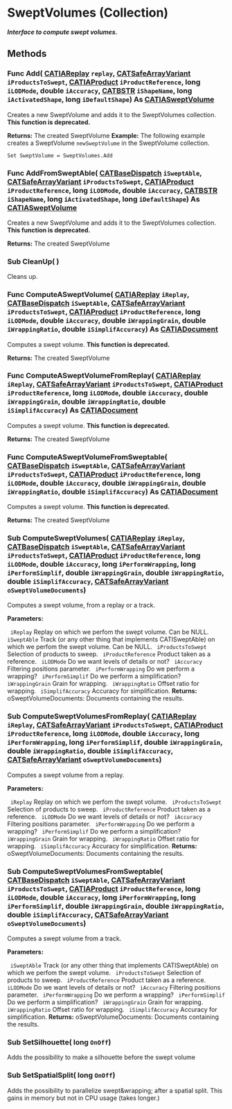 # SweptVolumes (Collection)

**_Interface to compute swept volumes._**

## Methods

### Func **Add**( [CATIAReplay](../SimulationInterfaces/interface_Replay_8252.md)  `replay`,  [CATSafeArrayVariant](../System/typedef_CATSafeArrayVariant_73843.md)  `iProductsToSwept`,  [CATIAProduct](../ProductStructureInterfaces/interface_Product_11223.md)  `iProductReference`,  long  `iLODMode`,  double  `iAccuracy`,  [CATBSTR](../System/typedef_CATBSTR_8129.md)  `iShapeName`,  long  `iActivatedShape`,  long  `iDefaultShape`) As [CATIASweptVolume](../SMTInterfaces/interface_SweptVolume_26919.md)

Creates a new SweptVolume and adds it to the SweptVolumes collection. **This function is deprecated.**

**Returns:**      The created SweptVolume  **Example:**      The following example creates a SweptVolume `newSweptVolume` in the SweptVolume collection.

```VBScript
Set SweptVolume = SweptVolumes.Add

```

### Func **AddFromSweptAble**( [CATBaseDispatch](../System/interface_CATBaseDispatch_45333.md)  `iSweptAble`,  [CATSafeArrayVariant](../System/typedef_CATSafeArrayVariant_73843.md)  `iProductsToSwept`,  [CATIAProduct](../ProductStructureInterfaces/interface_Product_11223.md)  `iProductReference`,  long  `iLODMode`,  double  `iAccuracy`,  [CATBSTR](../System/typedef_CATBSTR_8129.md)  `iShapeName`,  long  `iActivatedShape`,  long  `iDefaultShape`) As [CATIASweptVolume](../SMTInterfaces/interface_SweptVolume_26919.md)

Creates a new SweptVolume and adds it to the SweptVolumes collection. **This function is deprecated.**

**Returns:**      The created SweptVolume  
### Sub **CleanUp**( )

Cleans up.  
### Func **ComputeASweptVolume**( [CATIAReplay](../SimulationInterfaces/interface_Replay_8252.md)  `iReplay`,  [CATBaseDispatch](../System/interface_CATBaseDispatch_45333.md)  `iSweptAble`,  [CATSafeArrayVariant](../System/typedef_CATSafeArrayVariant_73843.md)  `iProductsToSwept`,  [CATIAProduct](../ProductStructureInterfaces/interface_Product_11223.md)  `iProductReference`,  long  `iLODMode`,  double  `iAccuracy`,  double  `iWrappingGrain`,  double  `iWrappingRatio`,  double  `iSimplifAccuracy`) As [CATIADocument](../InfInterfaces/interface_Document_14456.md)

Computes a swept volume. **This function is deprecated.**

**Returns:**      The created SweptVolume  
### Func **ComputeASweptVolumeFromReplay**( [CATIAReplay](../SimulationInterfaces/interface_Replay_8252.md)  `iReplay`,  [CATSafeArrayVariant](../System/typedef_CATSafeArrayVariant_73843.md)  `iProductsToSwept`,  [CATIAProduct](../ProductStructureInterfaces/interface_Product_11223.md)  `iProductReference`,  long  `iLODMode`,  double  `iAccuracy`,  double  `iWrappingGrain`,  double  `iWrappingRatio`,  double  `iSimplifAccuracy`) As [CATIADocument](../InfInterfaces/interface_Document_14456.md)

Computes a swept volume. **This function is deprecated.**

**Returns:**      The created SweptVolume  
### Func **ComputeASweptVolumeFromSweptable**( [CATBaseDispatch](../System/interface_CATBaseDispatch_45333.md)  `iSweptAble`,  [CATSafeArrayVariant](../System/typedef_CATSafeArrayVariant_73843.md)  `iProductsToSwept`,  [CATIAProduct](../ProductStructureInterfaces/interface_Product_11223.md)  `iProductReference`,  long  `iLODMode`,  double  `iAccuracy`,  double  `iWrappingGrain`,  double  `iWrappingRatio`,  double  `iSimplifAccuracy`) As [CATIADocument](../InfInterfaces/interface_Document_14456.md)

Computes a swept volume. **This function is deprecated.**

**Returns:**      The created SweptVolume  
### Sub **ComputeSweptVolumes**( [CATIAReplay](../SimulationInterfaces/interface_Replay_8252.md)  `iReplay`,  [CATBaseDispatch](../System/interface_CATBaseDispatch_45333.md)  `iSweptAble`,  [CATSafeArrayVariant](../System/typedef_CATSafeArrayVariant_73843.md)  `iProductsToSwept`,  [CATIAProduct](../ProductStructureInterfaces/interface_Product_11223.md)  `iProductReference`,  long  `iLODMode`,  double  `iAccuracy`,  long  `iPerformWrapping`,  long  `iPerformSimplif`,  double  `iWrappingGrain`,  double  `iWrappingRatio`,  double  `iSimplifAccuracy`,  [CATSafeArrayVariant](../System/typedef_CATSafeArrayVariant_73843.md)  `oSweptVolumeDocuments`)

Computes a swept volume, from a replay or a track.

**Parameters:**

` iReplay`      Replay on which we perfom the swept volume. Can be NULL.
` iSweptAble`      Track (or any other thing that implements CATISweptAble) on which we perfom the swept volume. Can be NULL.
` iProductsToSwept`      Selection of products to sweep.
` iProductReference`      Product taken as a reference.
` iLODMode`      Do we want levels of details or not?
` iAccuracy`      Filtering positions parameter.
` iPerformWrapping`      Do we perform a wrapping?
` iPerformSimplif`      Do we perform a simplification?
` iWrappingGrain`      Grain for wrapping.
` iWrappingRatio`      Offset ratio for wrapping.
` iSimplifAccuracy`      Accuracy for simplification.
**Returns:**      oSweptVolumeDocuments: Documents containing the results.  
### Sub **ComputeSweptVolumesFromReplay**( [CATIAReplay](../SimulationInterfaces/interface_Replay_8252.md)  `iReplay`,  [CATSafeArrayVariant](../System/typedef_CATSafeArrayVariant_73843.md)  `iProductsToSwept`,  [CATIAProduct](../ProductStructureInterfaces/interface_Product_11223.md)  `iProductReference`,  long  `iLODMode`,  double  `iAccuracy`,  long  `iPerformWrapping`,  long  `iPerformSimplif`,  double  `iWrappingGrain`,  double  `iWrappingRatio`,  double  `iSimplifAccuracy`,  [CATSafeArrayVariant](../System/typedef_CATSafeArrayVariant_73843.md)  `oSweptVolumeDocuments`)

Computes a swept volume from a replay.

**Parameters:**

` iReplay`      Replay on which we perfom the swept volume.
` iProductsToSwept`      Selection of products to sweep.
` iProductReference`      Product taken as a reference.
` iLODMode`      Do we want levels of details or not?
` iAccuracy`      Filtering positions parameter.
` iPerformWrapping`      Do we perform a wrapping?
` iPerformSimplif`      Do we perform a simplification?
` iWrappingGrain`      Grain for wrapping.
` iWrappingRatio`      Offset ratio for wrapping.
` iSimplifAccuracy`      Accuracy for simplification.
**Returns:**      oSweptVolumeDocuments: Documents containing the results.  
### Sub **ComputeSweptVolumesFromSweptable**( [CATBaseDispatch](../System/interface_CATBaseDispatch_45333.md)  `iSweptAble`,  [CATSafeArrayVariant](../System/typedef_CATSafeArrayVariant_73843.md)  `iProductsToSwept`,  [CATIAProduct](../ProductStructureInterfaces/interface_Product_11223.md)  `iProductReference`,  long  `iLODMode`,  double  `iAccuracy`,  long  `iPerformWrapping`,  long  `iPerformSimplif`,  double  `iWrappingGrain`,  double  `iWrappingRatio`,  double  `iSimplifAccuracy`,  [CATSafeArrayVariant](../System/typedef_CATSafeArrayVariant_73843.md)  `oSweptVolumeDocuments`)

Computes a swept volume from a track.

**Parameters:**

` iSweptAble`      Track (or any other thing that implements CATISweptAble) on which we perfom the swept volume.
` iProductsToSwept`      Selection of products to sweep.
` iProductReference`      Product taken as a reference.
` iLODMode`      Do we want levels of details or not?
` iAccuracy`      Filtering positions parameter.
` iPerformWrapping`      Do we perform a wrapping?
` iPerformSimplif`      Do we perform a simplification?
` iWrappingGrain`      Grain for wrapping.
` iWrappingRatio`      Offset ratio for wrapping.
` iSimplifAccuracy`      Accuracy for simplification.
**Returns:**      oSweptVolumeDocuments: Documents containing the results.  
### Sub **SetSilhouette**( long  `OnOff`)

Adds the possibility to make a silhouette before the swept volume  
### Sub **SetSpatialSplit**( long  `OnOff`)

Adds the possibility to parallelize swept&wrapping; after a spatial split. This gains in memory but not in CPU usage (takes longer.)